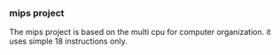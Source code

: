 ### mips project 

The mips project is based on the multi cpu for computer organization. it uses simple 18 instructions only. 
